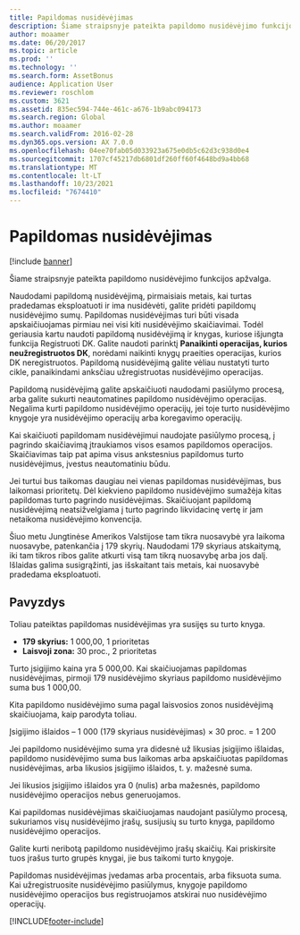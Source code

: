 ```yaml
---
title: Papildomas nusidėvėjimas
description: Šiame straipsnyje pateikta papildomo nusidėvėjimo funkcijos apžvalga.
author: moaamer
ms.date: 06/20/2017
ms.topic: article
ms.prod: ''
ms.technology: ''
ms.search.form: AssetBonus
audience: Application User
ms.reviewer: roschlom
ms.custom: 3621
ms.assetid: 835ec594-744e-461c-a676-1b9abc094173
ms.search.region: Global
ms.author: moaamer
ms.search.validFrom: 2016-02-28
ms.dyn365.ops.version: AX 7.0.0
ms.openlocfilehash: 04ee70fab05d033923a675e0db5c62d3c938d0e4
ms.sourcegitcommit: 1707cf45217db6801df260ff60f4648bd9a4bb68
ms.translationtype: MT
ms.contentlocale: lt-LT
ms.lasthandoff: 10/23/2021
ms.locfileid: "7674410"
---
```

# <a name="bonus-depreciation"></a>Papildomas nusidėvėjimas

[!include [banner](../includes/banner.md)]

Šiame straipsnyje pateikta papildomo nusidėvėjimo funkcijos apžvalga.

Naudodami papildomą nusidėvėjimą, pirmaisiais metais, kai turtas pradedamas eksploatuoti ir ima nusidėvėti, galite pridėti papildomų nusidėvėjimo sumų. Papildomas nusidėvėjimas turi būti visada apskaičiuojamas pirmiau nei visi kiti nusidėvėjimo skaičiavimai. Todėl geriausia kartu naudoti papildomą nusidėvėjimą ir knygas, kuriose išjungta funkcija Registruoti DK. Galite naudoti parinktį **Panaikinti operacijas, kurios neužregistruotos DK**, norėdami naikinti knygų praeities operacijas, kurios DK neregistruotos. Papildomą nusidėvėjimą galite vėliau nustatyti turto cikle, panaikindami anksčiau užregistruotas nusidėvėjimo operacijas. 

Papildomą nusidėvėjimą galite apskaičiuoti naudodami pasiūlymo procesą, arba galite sukurti neautomatines papildomo nusidėvėjimo operacijas. Negalima kurti papildomo nusidėvėjimo operacijų, jei toje turto nusidėvėjimo knygoje yra nusidėvėjimo operacijų arba koregavimo operacijų.

Kai skaičiuoti papildomam nusidėvėjimui naudojate pasiūlymo procesą, į pagrindo skaičiavimą įtraukiamos visos esamos papildomos operacijos. Skaičiavimas taip pat apima visus ankstesnius papildomus turto nusidėvėjimus, įvestus neautomatiniu būdu. 

Jei turtui bus taikomas daugiau nei vienas papildomas nusidėvėjimas, bus laikomasi prioritetų. Dėl kiekvieno papildomo nusidėvėjimo sumažėja kitas papildomas turto pagrindo nusidėvėjimas. Skaičiuojant papildomą nusidėvėjimą neatsižvelgiama į turto pagrindo likvidacinę vertę ir jam netaikoma nusidėvėjimo konvencija. 

Šiuo metu Jungtinėse Amerikos Valstijose tam tikra nuosavybė yra laikoma nuosavybe, patenkančia į 179 skyrių. Naudodami 179 skyriaus atskaitymą, iki tam tikros ribos galite atkurti visą tam tikrą nuosavybę arba jos dalį. Išlaidas galima susigrąžinti, jas išskaitant tais metais, kai nuosavybė pradedama eksploatuoti.

## <a name="example"></a>Pavyzdys
Toliau pateiktas papildomas nusidėvėjimas yra susijęs su turto knyga.

-   **179 skyrius:** 1 000,00, 1 prioritetas
-   **Laisvoji zona:** 30 proc., 2 prioritetas

Turto įsigijimo kaina yra 5 000,00. Kai skaičiuojamas papildomas nusidėvėjimas, pirmoji 179 nusidėvėjimo skyriaus papildomo nusidėvėjimo suma bus 1 000,00. 

Kita papildomo nusidėvėjimo suma pagal laisvosios zonos nusidėvėjimą skaičiuojama, kaip parodyta toliau. 

Įsigijimo išlaidos – 1 000 (179 skyriaus nusidėvėjimas) × 30 proc. = 1 200 

Jei papildomo nusidėvėjimo suma yra didesnė už likusias įsigijimo išlaidas, papildomo nusidėvėjimo suma bus laikomas arba apskaičiuotas papildomas nusidėvėjimas, arba likusios įsigijimo išlaidos, t. y. mažesnė suma. 

Jei likusios įsigijimo išlaidos yra 0 (nulis) arba mažesnės, papildomo nusidėvėjimo operacijos nebus generuojamos. 

Kai papildomas nusidėvėjimas skaičiuojamas naudojant pasiūlymo procesą, sukuriamos visų nusidėvėjimo įrašų, susijusių su turto knyga, papildomo nusidėvėjimo operacijos. 

Galite kurti neribotą papildomo nusidėvėjimo įrašų skaičių. Kai priskirsite tuos įrašus turto grupės knygai, jie bus taikomi turto knygoje. 

Papildomas nusidėvėjimas įvedamas arba procentais, arba fiksuota suma. Kai užregistruosite nusidėvėjimo pasiūlymus, knygoje papildomo nusidėvėjimo operacijos bus registruojamos atskirai nuo nusidėvėjimo operacijų.





[!INCLUDE[footer-include](../../includes/footer-banner.md)]
